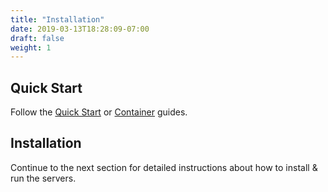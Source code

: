 ```yaml
---
title: "Installation"
date: 2019-03-13T18:28:09-07:00
draft: false
weight: 1
---
```


## Quick Start

Follow the [Quick Start](https://github.com/cloudera/hue#getting-started) or [Container](/administrator/installation/containers/) guides.


## Installation

Continue to the next section for detailed instructions about how to install & run the servers.
